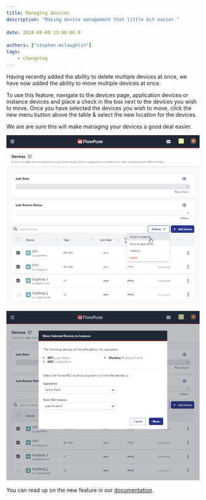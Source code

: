 ```yaml
---
title: Managing devices
description: "Making device management that little bit easier."

date: 2024-08-09 13:00:00.0

authors: ["stephen-mclaughlin"]
tags:
    - changelog
---
```


Having recently added the ability to delete multiple devices at once, we have now added the ability to move multiple devices at once.

To use this feature, navigate to the devices page, application devices or instance devices and place a check in the box next to the devices you wish to move.
Once you have selected the devices you wish to move, click the new menu button above the table & select the new location for the devices.

We are are sure this will make managing your devices a good deal easier.

![New menu for managing multiple devices](./images/bulk-menu.png)

![Moving multiple devices](./images/bulk-move.png)

You can read up on the new feature in our [documentation](https://flowfuse.com/docs/device-agent/register/#assign-the-device).

